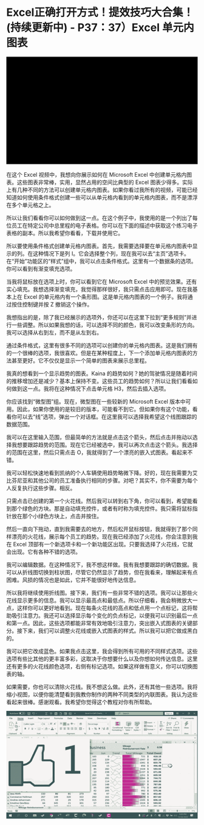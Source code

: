 # Excel正确打开方式！提效技巧大合集！(持续更新中) - P37：37）Excel 单元内图表 

![](img/980320ca6d0cd93066fb6467f0a2d31d_0.png)

在这个 Excel 视频中，我想向你展示如何在 Microsoft Excel 中创建单元格内图表。这些图表非常棒，实用，显然占用的空间比典型的 Excel 图表少得多。实际上有几种不同的方法可以创建单元格内图表。如果你看过我所有的视频，可能已经知道如何使用条件格式创建一些可以从单元格内看到的单元格内图表，而不是漂浮在多个单元格之上。

所以让我们看看你可以如何做到这一点。在这个例子中，我使用的是一个列出了每位员工在特定公司中总里程的电子表格。你可以在下面的描述中获取这个练习电子表格的副本。所以我希望你看看，下载并使用它。

所以要使用条件格式创建单元格内图表。首先，我需要选择要在单元格内图表中显示的列。在这种情况下是列 I。它会选择整个列，现在我可以去“主页”选项卡。在“开始”功能区的“样式”组中，我可以点击条件格式。这里有一个数据条的选项。你可以看到有渐变填充选项。

当我将鼠标放在选项上时，你可以看到它在 Microsoft Excel 中的预览效果。还有实心填充。我想选择渐变填充，我觉得那样很好，我只需点击应用即可。现在我基本上在 Excel 的单元格内有一个条形图。这是单元格内图表的一个例子。我将通过按住控制键并按 Z 撤销这个操作。

我想指出的是，除了我已经展示的选项外，你还可以在这里下拉到“更多规则”并进行一些调整。所以如果我想的话，可以选择不同的颜色，我可以改变条形的方向。我可以选择从右到左，而不是从左到右。

通过条件格式，这里有很多不同的选项可以创建你的单元格内图表。这是我们拥有的一个很棒的选项，我很喜欢。但是在某种程度上，下一个添加单元格内图表的方法甚至更好。它不仅仅是显示一个简单的图表来展示总里程。

我真的想看到一个显示趋势的图表。Kaina 的趋势如何？她的驾驶情况是随着时间的推移增加还是减少？基本上保持不变。这些员工的趋势如何？所以让我们看看如何做到这一点。我将在这种情况下点击单元格 H3，然后去插入选项。

你应该找到“微型图”组。现在，微型图在一些较新的 Microsoft Excel 版本中可用。因此，如果你使用的是较旧的版本，可能看不到它。但如果你有这个功能，看看你可以去“线”选项，弹出一个对话框。在这里我可以选择我希望这个线图跟踪的数据范围。

我可以在这里输入范围，但最简单的方法就是点击这个箭头，然后点击并拖动以选择我想要跟踪趋势的范围。现在它已经被选中，我可以再次点击这个箭头。我选择的范围在这里，然后只需点击 O，我就得到了一个漂亮的嵌入式图表。看起来不错。

我可以轻松快速地看到凯纳的个人车辆使用趋势略微下降。好的，现在我需要为艾比芬尼亚和其他公司的员工准备执行相同的步骤。对吧？其实不，你不需要为每个人反复执行这些步骤。相反。

只需点击已创建的第一个火花线。然后我可以转到右下角，你可以看到，希望能看到那个绿色的方块。那是自动填充控件，或者有时称为填充控件。我只需将鼠标指针放在那个小绿色方块上，点击并按住。

然后一直向下拖动，直到我需要去的地方，然后松开鼠标按钮，我就得到了那个同样漂亮的火花线，展示每个员工的趋势。现在我已经添加了火花线，你会注意到我在 Excel 顶部有一个新选项卡和一个新功能区出现。只要我选择了火花线，它就会出现。它有各种不错的选项。

我可以编辑数据。在这种情况下，我不想这样做。我有我想要跟踪的确切数据。我可以从折线图切换到柱状图，尽管它仍然显示了趋势，但在我看来，理解起来有点困难。风损的情况也是如此，它并不能很好地传达信息。

所以我将继续使用折线图。接下来，我们有一些非常不错的选项。我可以让那些火花线显示更多的信息。我可以显示最高点和最低点。所以仔细看，我会稍微放大一点，这样你可以更好地看到。现在每条火花线的高点和低点用一个点标记，这将帮助吸引注意力。我还可以选择显示每个变化的负点标记，以便我可以识别最后一点和第一点。因此，这些选项都能非常有效地吸引注意力，突出嵌入式图表的关键部分。接下来，我们可以调整火花线或嵌入式图表的样式。所以我可以把它做成黑白的。

我可以把它改成蓝色。如果我点击这里，我会得到所有可用的不同样式选项。这些选项有些比其他的更丰富多彩，这取决于你想要什么以及你想如何传达信息。这里还有更多的火花线颜色选项，右侧有标记选项。如果这样做有意义，你可以切换图表的轴。

如果需要，你也可以清除火花线。我不想这么做。此外，还有其他一些选项。我将缩小视图，以便你能清楚看到我教你制作的两种不同类型的内联图表。我认为这些看起来很棒。感谢观看。我希望你觉得这个教程对你有所帮助。

![](img/980320ca6d0cd93066fb6467f0a2d31d_2.png)
